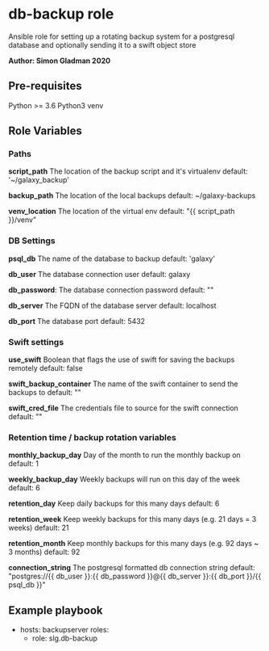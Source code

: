 # db-backup role

Ansible role for setting up a rotating backup system for a postgresql database and optionally sending it to a swift object store

**Author: Simon Gladman 2020**

## Pre-requisites

Python >= 3.6
Python3 venv

## Role Variables

### Paths

**script_path** The location of the backup script and it's virtualenv 
default: '~/galaxy_backup'

**backup_path** The location of the local backups
default: ~/galaxy-backups

**venv_location** The location of the virtual env 
default: "{{ script_path }}/venv"

### DB Settings

**psql_db** The name of the database to backup
default: 'galaxy'

**db_user** The database connection user
default: galaxy

**db_password**: The database connection password
default: ""

**db_server** The FQDN of the database server
default: localhost

**db_port** The database port
default: 5432

### Swift settings

**use_swift** Boolean that flags the use of swift for saving the backups remotely
default: false

**swift_backup_container** The name of the swift container to send the backups to
default: ""

**swift_cred_file** The credentials file to source for the swift connection
default: ""

### Retention time / backup rotation variables

**monthly_backup_day** Day of the month to run the monthly backup on
default: 1

**weekly_backup_day** Weekly backups will run on this day of the week
default: 6

**retention_day** Keep daily backups for this many days
default: 6

**retention_week** Keep weekly backups for this many days (e.g. 21 days = 3 weeks)
default: 21

**retention_month** Keep monthly backups for this many days (e.g. 92 days ~ 3 months)
default: 92

**connection_string** The postgresql formatted db connection string
default: "postgres://{{ db_user }}:{{ db_password }}@{{ db_server }}:{{ db_port }}/{{ psql_db }}"

## Example playbook

- hosts: backupserver
  roles:
    - role: slg.db-backup
      
